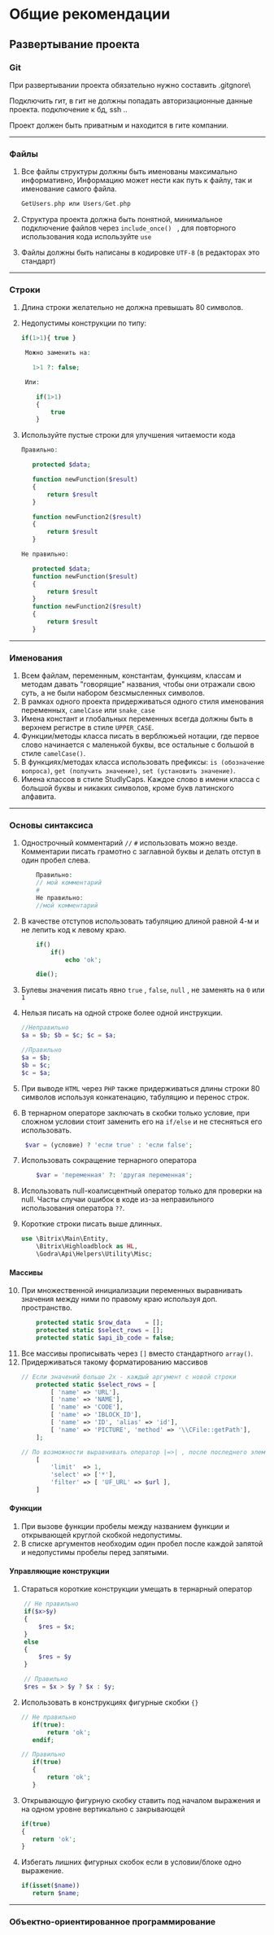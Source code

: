 # Общие рекомендации
## Развертывание проекта
### Git
При развертывании проекта обязательно нужно составить .gitgnore\

Подключить гит, в гит не должны попадать авторизационные данные проекта. подключение к бд, ssh ..

Проект должен быть приватным и находится в гите компании.

---
### Файлы

1) Все файлы структуры должны быть именованы максимально информативно, Информацию может нести как путь к файлу, так и именование самого файла.

   ```php
   GetUsers.php или Users/Get.php
   ```

2) Структура проекта должна быть понятной, минимальное подключение файлов через ```include_once() ``` , для повторного использования кода используйте ```use```

3) Файлы должны быть написаны в кодировке ```UTF-8``` (в редакторах это стандарт)

------
### Строки
1) Длина строки желательно не должна превышать 80 символов.

2) Недопустимы конструкции по типу:
   ```php
   if(1>1){ true }

    Можно заменить на:

      1>1 ?: false;

    Или:

       if(1>1)
       {
           true
       }
   ```
3) Используйте пустые строки для улучшения читаемости кода
   ```php
   Правильно:

      protected $data;

      function newFunction($result)
      {
          return $result
      }

      function newFunction2($result)
      {
          return $result
      }

   Не правильно:

      protected $data;
      function newFunction($result)
      {
          return $result
      }
      function newFunction2($result)
      {
          return $result
      }
   ```
---

### Именования

1) Всем файлам, переменным, константам, функциям, классам и методам давать "говорящие" названия, чтобы они отражали свою суть, а не были набором безсмысленных символов.
2) В рамках одного проекта придерживаться одного стиля именования переменных, `camelCase` или `snake_case`
3)  Имена констант и глобальных переменных всегда должны быть в верхнем регистре в стиле `UPPER_CASE`.
4)   Функции/методы класса писать в верблюжьей нотации, где первое слово начинается с маленькой буквы, все остальные с большой в стиле `сamelCase()`.
5)   В функциях/методах класса использовать префиксы: `is (обозначение вопроса)`, `get (получить значение)`, `set (установить значение)`.
6) Имена классов в стиле StudlyCaps.
Каждое слово в имени класса с большой буквы и никаких символов, кроме букв латинского алфавита.
---
### Основы синтаксиса
1) Однострочный комментарий `//` `#` использовать можно везде.
Комментарии писать грамотно с заглавной буквы и делать отступ в один пробел слева.
   ```php
       Правильно:
       // мой комментарий
       #
       Не правильно:
       //мой комментарий
   ```
2)  В качестве отступов использовать табуляцию длиной равной 4-м и не лепить код к левому краю.
    ```php
        if()
            if()
                echo 'ok';

        die();
    ```
3) Булевы значения писать явно `true` , `false`, `null` , не заменять на `0` или `1`
4)  Нельзя писать на одной строке более одной инструкции.
    ```php
    //Неправильно
    $a = $b; $b = $c; $c = $a;

    //Правильно
    $a = $b;
    $b = $c;
    $c = $a;
    ```

5) При выводе `HTML` через `PHP` также придерживаться длины строки 80 символов используя конкатенацию, табуляцию и перенос строк.
6) В тернарном операторе заключать  в скобки только условие, при сложном условии стоит заменить его на `if/else` и не стесняться его использовать.
   ```php
    $var = (условие) ? 'если true' : 'если false';
   ```
7) Использовать сокращение тернарного оператора
   ```php
       $var = 'переменная' ?: 'другая переменная';
   ```
8) Использовать null-коалисцентный оператор только для проверки на null. Часты случаи ошибок в коде из-за неправильного использования оператора `??`.
9) Короткие строки писать выше длинных.
   ```php
   use \Bitrix\Main\Entity,
       \Bitrix\Highloadblock as HL,
       \Godra\Api\Helpers\Utility\Misc;
   ```
#### Массивы
10) При множественной инициализации переменных выравнивать значения между ними по правому краю используя доп. пространство.
    ```php
        protected static $row_data    = [];
        protected static $select_rows = [];
        protected static $api_ib_code = false;
    ```
11) Все массивы прописывать через `[]` вместо стандартного `array()`.
12) Придерживаться такому форматированию массивов
    ```php
    // Если значений больше 2х - каждый аргумент с новой строки
        protected static $select_rows = [
            [ 'name' => 'URL'],
            [ 'name' => 'NAME'],
            [ 'name' => 'CODE'],
            [ 'name' => 'IBLOCK_ID'],
            [ 'name' => 'ID', 'alias' => 'id'],
            [ 'name' => 'PICTURE', 'method' => '\\CFile::getPath'],
        ];

    // По возможности выравнивать оператор |=>| , после последнего элемента оставлять запятую.
        [
            'limit'  => 1,
            'select' => ['*'],
            'filter' => [ 'UF_URL' => $url ],
        ]
    ```

#### Функции
1) При вызове функции пробелы между названием функции и открывающей круглой скобкой недопустимы.
2) В списке аргументов необходим один пробел после каждой запятой и недопустимы пробелы перед запятыми.

#### Управляющие конструкции
1) Стараться короткие конструкции умещать в тернарный оператор
```php
    // Не правильно
    if($x>$y)
    {
        $res = $x;
    }
    else
    {
        $res = $y
    }

    // Правильно
    $res = $x > $y ? $x : $y;
 ```

2) Использовать в конструкциях фигурные скобки `{}`
   ```php
   // Не правильно
      if(true):
          return 'ok';
      endif;

   // Правильно
      if(true)
      {
          return 'ok';
      }
   ```
3) Открывающую фигурную скобку ставить под началом выражения и на одном уровне вертикально с закрывающей
    ```php
   if(true)
   {
       return 'ok';
   }
    ```
4) Избегать лишних фигурных скобок если в условии/блоке одно выражение.
   ```php
   if(isset($name))
      return $name;
   ```
---
### Объектно-ориентированное программирование
